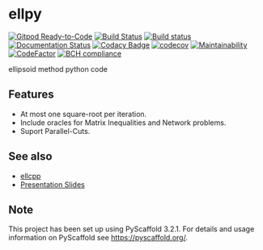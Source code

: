 ellpy
=====

[![Gitpod Ready-to-Code](https://img.shields.io/badge/Gitpod-Ready--to--Code-blue?logo=gitpod)](https://gitpod.io/#https://github.com/luk036/ellpy)
[![Build Status](https://travis-ci.org/luk036/ellpy.svg?branch=master)](https://travis-ci.org/luk036/ellpy)
[![Build status](https://ci.appveyor.com/api/projects/status/0v1cf05tcueny7d9?svg=true)](https://ci.appveyor.com/project/luk036/ellpy)
[![Documentation Status](https://readthedocs.org/projects/ellpy/badge/?version=latest)](https://ellpy.readthedocs.io/en/latest/?badge=latest)
[![Codacy Badge](https://api.codacy.com/project/badge/Grade/a2f75bd3cc1e4c34be4741bdd61168ba)](https://app.codacy.com/app/luk036/ellpy?utm_source=github.com&utm_medium=referral&utm_content=luk036/ellpy&utm_campaign=badger)
[![codecov](https://codecov.io/gh/luk036/ellpy/branch/master/graph/badge.svg)](https://codecov.io/gh/luk036/ellpy)
[![Maintainability](https://api.codeclimate.com/v1/badges/6ce78bab65047bfe53d6/maintainability)](https://codeclimate.com/github/luk036/ellpy/maintainability)
[![CodeFactor](https://www.codefactor.io/repository/github/luk036/ellpy/badge)](https://www.codefactor.io/repository/github/luk036/ellpy)
[![BCH compliance](https://bettercodehub.com/edge/badge/luk036/ellpy?branch=master)](https://bettercodehub.com/)

ellipsoid method python code

Features
--------

-   At most one square-root per iteration.
-   Include oracles for Matrix Inequalities and Network problems.
-   Suport Parallel-Cuts.

See also
--------

-   [ellcpp](https://github.com/luk036/ellcpp)
-   [Presentation Slides](https://luk036.github.io/cvx)

Note
----

This project has been set up using PyScaffold 3.2.1. For details and usage
information on PyScaffold see <https://pyscaffold.org/>.
